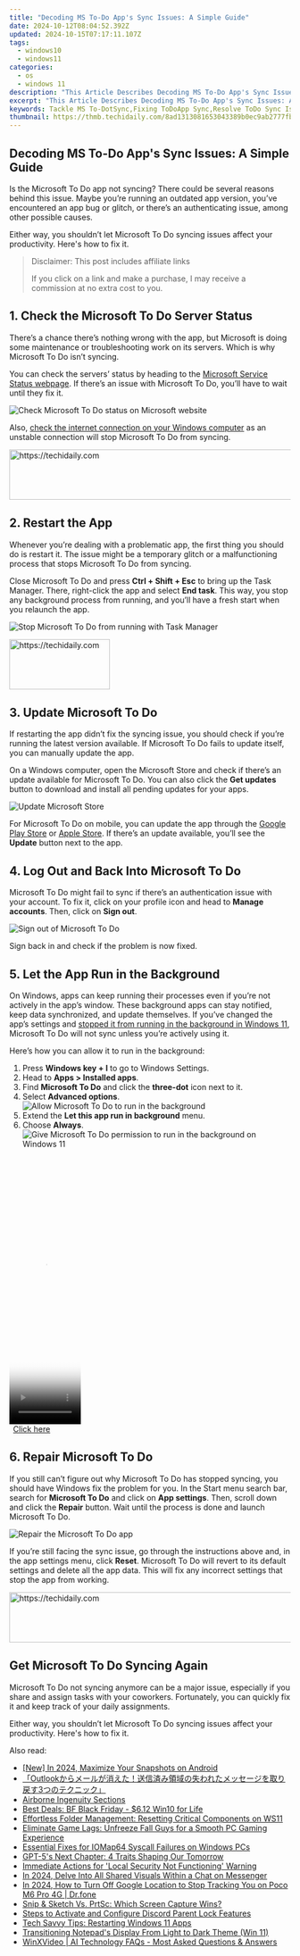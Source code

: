 ```yaml
---
title: "Decoding MS To-Do App's Sync Issues: A Simple Guide"
date: 2024-10-12T08:04:52.392Z
updated: 2024-10-15T07:17:11.107Z
tags:
  - windows10
  - windows11
categories:
  - os
  - windows 11
description: "This Article Describes Decoding MS To-Do App's Sync Issues: A Simple Guide"
excerpt: "This Article Describes Decoding MS To-Do App's Sync Issues: A Simple Guide"
keywords: Tackle MS To-DotSync,Fixing ToDoApp Sync,Resolve ToDo Sync Issues,MS To-DotTo-Sync Guide,Simplify ToDo Sync Problems,Overcoming To-Do Sync Errors,Master MS To-DotSync Sync
thumbnail: https://thmb.techidaily.com/8ad1313081653043389b0ec9ab2777fbe6983525a9b9183de9916f4cf1facd61.jpg
---
```


## Decoding MS To-Do App's Sync Issues: A Simple Guide

 Is the Microsoft To Do app not syncing? There could be several reasons behind this issue. Maybe you’re running an outdated app version, you’ve encountered an app bug or glitch, or there’s an authenticating issue, among other possible causes.

 Either way, you shouldn’t let Microsoft To Do syncing issues affect your productivity. Here's how to fix it.

>  Disclaimer: This post includes affiliate links
>
>  If you click on a link and make a purchase, I may receive a commission at no extra cost to you.
>

## 1\. Check the Microsoft To Do Server Status

 There’s a chance there’s nothing wrong with the app, but Microsoft is doing some maintenance or troubleshooting work on its servers. Which is why Microsoft To Do isn’t syncing.

 You can check the servers’ status by heading to the [Microsoft Service Status webpage](https://admin.microsoft.com/servicestatus). If there’s an issue with Microsoft To Do, you’ll have to wait until they fix it.

![Check Microsoft To Do status on Microsoft website](https://static1.makeuseofimages.com/wordpress/wp-content/uploads/2023/09/microsoft-to-do-status-1.jpg)

 Also, [check the internet connection on your Windows computer](https://www.makeuseof.com/check-stability-internet-connection-windows/) as an unstable connection will stop Microsoft To Do from syncing.

<!-- affiliate ads begin -->
<a href="https://ephamedtechinc.pxf.io/c/5597632/2137226/26400" target="_top" id="2137226">
  <img src="//a.impactradius-go.com/display-ad/26400-2137226" border="0" alt="https://techidaily.com" width="728" height="90"/>
</a>
<img height="0" width="0" src="https://ephamedtechinc.pxf.io/i/5597632/2137226/26400" style="position:absolute;visibility:hidden;" border="0" />
<!-- affiliate ads end -->

## 2\. Restart the App

 Whenever you’re dealing with a problematic app, the first thing you should do is restart it. The issue might be a temporary glitch or a malfunctioning process that stops Microsoft To Do from syncing.

 Close Microsoft To Do and press **Ctrl + Shift + Esc** to bring up the Task Manager. There, right-click the app and select **End task**. This way, you stop any background process from running, and you’ll have a fresh start when you relaunch the app.

![Stop Microsoft To Do from running with Task Manager](https://static1.makeuseofimages.com/wordpress/wp-content/uploads/2023/09/restart-microsoft-to-do-1.jpg)

<!-- affiliate ads begin -->
<a href="https://aligracehair.sjv.io/c/5597632/2135411/19272" target="_top" id="2135411">
  <img src="//a.impactradius-go.com/display-ad/19272-2135411" border="0" alt="https://techidaily.com" width="180" height="90"/>
</a>
<img height="0" width="0" src="https://aligracehair.sjv.io/i/5597632/2135411/19272" style="position:absolute;visibility:hidden;" border="0" />
<!-- affiliate ads end -->

## 3\. Update Microsoft To Do

 If restarting the app didn’t fix the syncing issue, you should check if you’re running the latest version available. If Microsoft To Do fails to update itself, you can manually update the app.

 On a Windows computer, open the Microsoft Store and check if there’s an update available for Microsoft To Do. You can also click the **Get updates** button to download and install all pending updates for your apps.

![Update Microsoft Store](https://static1.makeuseofimages.com/wordpress/wp-content/uploads/2023/05/update-microsoft-store-1.jpg)

 For Microsoft To Do on mobile, you can update the app through the [Google Play Store](https://www.anrdoezrs.net/links/7251228/type/dlg/sid/UUmuoUeUpU2030136/https://play.google.com/store/apps/details?id=com.microsoft.todos&hl=en&gl=US) or [Apple Store](https://apps.apple.com/us/app/microsoft-to-do/id1212616790). If there’s an update available, you’ll see the **Update** button next to the app.

## 4\. Log Out and Back Into Microsoft To Do

 Microsoft To Do might fail to sync if there’s an authentication issue with your account. To fix it, click on your profile icon and head to **Manage accounts**. Then, click on **Sign out**.

![Sign out of Microsoft To Do](https://static1.makeuseofimages.com/wordpress/wp-content/uploads/2023/09/sign-out-to-do-1.jpg)

 Sign back in and check if the problem is now fixed.

## 5\. Let the App Run in the Background

 On Windows, apps can keep running their processes even if you’re not actively in the app’s window. These background apps can stay notified, keep data synchronized, and update themselves. If you’ve changed the app’s settings and [stopped it from running in the background in Windows 11](https://www.makeuseof.com/windows-11-disable-background-apps/), Microsoft To Do will not sync unless you’re actively using it.

 Here’s how you can allow it to run in the background:

1. Press **Windows key + I** to go to Windows Settings.
2. Head to **Apps > Installed apps**.
3. Find **Microsoft To Do** and click the **three-dot** icon next to it.
4. Select **Advanced options**.  
![Allow Microsoft To Do to run in the background](https://static1.makeuseofimages.com/wordpress/wp-content/uploads/2023/09/to-do-background-1.jpg)
5. Extend the **Let this app run in background** menu.
6. Choose **Always**.  
![Give Microsoft To Do permission to run in the background on Windows 11](https://static1.makeuseofimages.com/wordpress/wp-content/uploads/2023/09/to-do-permissions-1.jpg)

<!-- affiliate ads begin -->
<span id="1975636">
					<video width="128" height="480" style="cursor:pointer"
           poster="//a.impactradius-go.com/display-clicktoplayimage/1975636.png"
           onclick="if(!this.playClicked){this.play();this.setAttribute('controls',true);this.playClicked=true;}">
	   <source src="//a.impactradius-go.com/display-ad/22993-1975636">
	   <img src="//a.impactradius-go.com/display-clicktoplayimage/1975636.png" style="border: none; height: 100%; width: 100%; object-fit: contain">
	</video>
	<div style="width:80px;text-align:center"><a href="javascript:window.open(decodeURIComponent('https%3A%2F%2Fhomestyler.sjv.io%2Fc%2F5597632%2F1975636%2F22993'), '_blank');void(0);">Click here</a></div>
</span>
<img height="0" width="0" src="https://imp.pxf.io/i/5597632/1975636/22993" style="position:absolute;visibility:hidden;" border="0" />
<!-- affiliate ads end -->

## 6\. Repair Microsoft To Do

 If you still can’t figure out why Microsoft To Do has stopped syncing, you should have Windows fix the problem for you. In the Start menu search bar, search for **Microsoft To Do** and click on **App settings**. Then, scroll down and click the **Repair** button. Wait until the process is done and launch Microsoft To Do.

![Repair the Microsoft To Do app](https://static1.makeuseofimages.com/wordpress/wp-content/uploads/2023/09/repair-to-do-1.jpg)

 If you’re still facing the sync issue, go through the instructions above and, in the app settings menu, click **Reset**. Microsoft To Do will revert to its default settings and delete all the app data. This will fix any incorrect settings that stop the app from working.

<!-- affiliate ads begin -->
<a href="https://imp.i110150.net/c/5597632/924297/11305" target="_top" id="924297">
  <img src="//a.impactradius-go.com/display-ad/11305-924297" border="0" alt="https://techidaily.com" width="728" height="90"/>
</a>
<img height="0" width="0" src="https://imp.i110150.net/i/5597632/924297/11305" style="position:absolute;visibility:hidden;" border="0" />
<!-- affiliate ads end -->

## Get Microsoft To Do Syncing Again

 Microsoft To Do not syncing anymore can be a major issue, especially if you share and assign tasks with your coworkers. Fortunately, you can quickly fix it and keep track of your daily assignments.

 Either way, you shouldn’t let Microsoft To Do syncing issues affect your productivity. Here's how to fix it.

<span class="atpl-alsoreadstyle">Also read:</span>
<div><ul>
<li><a href="https://fox-helps.techidaily.com/new-in-2024-maximize-your-snapshots-on-android/"><u>[New] In 2024, Maximize Your Snapshots on Android</u></a></li>
<li><a href="https://fox-where.techidaily.com/1728502908909-outlook3/"><u>「Outlookからメールが消えた！送信済み領域の失われたメッセージを取り戻す3つのテクニック」</u></a></li>
<li><a href="https://article-helps.techidaily.com/airborne-ingenuity-sections/"><u>Airborne Ingenuity Sections</u></a></li>
<li><a href="https://win11-tips.techidaily.com/best-deals-bf-black-friday-612-win10-for-life/"><u>Best Deals: BF Black Friday - $6.12 Win10 for Life</u></a></li>
<li><a href="https://win11-tips.techidaily.com/effortless-folder-management-resetting-critical-components-on-ws11/"><u>Effortless Folder Management: Resetting Critical Components on WS11</u></a></li>
<li><a href="https://win-solutions.techidaily.com/eliminate-game-lags-unfreeze-fall-guys-for-a-smooth-pc-gaming-experience/"><u>Eliminate Game Lags: Unfreeze Fall Guys for a Smooth PC Gaming Experience</u></a></li>
<li><a href="https://win11-tips.techidaily.com/essential-fixes-for-iomap64-syscall-failures-on-windows-pcs/"><u>Essential Fixes for IOMap64 Syscall Failures on Windows PCs</u></a></li>
<li><a href="https://tech-revival.techidaily.com/gpt-5s-next-chapter-4-traits-shaping-our-tomorrow/"><u>GPT-5's Next Chapter: 4 Traits Shaping Our Tomorrow</u></a></li>
<li><a href="https://win11-tips.techidaily.com/immediate-actions-for-local-security-not-functioning-warning/"><u>Immediate Actions for 'Local Security Not Functioning' Warning</u></a></li>
<li><a href="https://facebook-video-content.techidaily.com/in-2024-delve-into-all-shared-visuals-within-a-chat-on-messenger/"><u>In 2024, Delve Into All Shared Visuals Within a Chat on Messenger</u></a></li>
<li><a href="https://android-location-track.techidaily.com/in-2024-how-to-turn-off-google-location-to-stop-tracking-you-on-poco-m6-pro-4g-drfone-by-drfone-virtual-android/"><u>In 2024, How to Turn Off Google Location to Stop Tracking You on Poco M6 Pro 4G | Dr.fone</u></a></li>
<li><a href="https://win11-tips.techidaily.com/snip-and-sketch-vs-prtsc-which-screen-capture-wins/"><u>Snip & Sketch Vs. PrtSc: Which Screen Capture Wins?</u></a></li>
<li><a href="https://tech-recovery.techidaily.com/steps-to-activate-and-configure-discord-parent-lock-features/"><u>Steps to Activate and Configure Discord Parent Lock Features</u></a></li>
<li><a href="https://win11-tips.techidaily.com/tech-savvy-tips-restarting-windows-11-apps/"><u>Tech Savvy Tips: Restarting Windows 11 Apps</u></a></li>
<li><a href="https://win11-tips.techidaily.com/transitioning-notepads-display-from-light-to-dark-theme-win-11/"><u>Transitioning Notepad's Display From Light to Dark Theme (Win 11)</u></a></li>
<li><a href="https://some-guidance.techidaily.com/winxvideo-ai-technology-faqs-most-asked-questions-and-answers/"><u>WinXVideo | AI Technology FAQs - Most Asked Questions & Answers</u></a></li>
</ul></div>

<ins class="adsbygoogle"
      style="display:block"
      data-ad-client="ca-pub-7571918770474297"
      data-ad-slot="8358498916"
      data-ad-format="auto"
      data-full-width-responsive="true"></ins>
    
